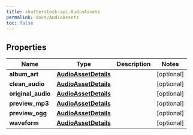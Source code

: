 ```yaml
---
title: shutterstock-api.AudioAssets
permalink: docs/AudioAssets
toc: false
---
```


## Properties

Name | Type | Description | Notes
------------ | ------------- | ------------- | -------------
**album_art** | [**AudioAssetDetails**](AudioAssetDetails) |  | [optional] 
**clean_audio** | [**AudioAssetDetails**](AudioAssetDetails) |  | [optional] 
**original_audio** | [**AudioAssetDetails**](AudioAssetDetails) |  | [optional] 
**preview_mp3** | [**AudioAssetDetails**](AudioAssetDetails) |  | [optional] 
**preview_ogg** | [**AudioAssetDetails**](AudioAssetDetails) |  | [optional] 
**waveform** | [**AudioAssetDetails**](AudioAssetDetails) |  | [optional] 



